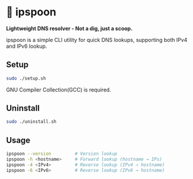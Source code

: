 # 🥄 ipspoon

**Lightweight DNS resolver - Not a dig, just a scoop.**

ipspoon is a simple CLI utility for quick DNS lookups, supporting both IPv4 and IPv6 lookup.

## Setup
```bash
sudo ./setup.sh
```
GNU Compiler Collection(GCC) is required.

## Uninstall
```bash
sudo ./uninstall.sh
```

## Usage
```bash
ipspoon --version         # Version lookup
ipspoon -h <hostname>     # Forward lookup (hostname → IPs)
ipspoon -4 <IPv4>         # Reverse lookup (IPv4 → hostname)
ipspoon -6 <IPv6>         # Reverse lookup (IPv6 → hostname)

```
